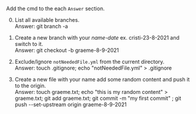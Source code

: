 Add the cmd to the each `Answer` section. 

0. List all available branches.\
   Answer: git branch -a

1. Create a new branch with your *name-date* ex. cristi-23-8-2021 and switch to it.\
   Answer: git checkout -b graeme-8-9-2021

2. Exclude/Ignore `notNeededFile.yml` from the current directory.\
   Answer: touch .gitignore; echo "notNeededFile.yml" > .gitignore

3. Create a new file with your name add some random content and push it to the origin.\
   Answer: touch graeme.txt; echo "this is my random content" > graeme.txt; git add graeme.txt; git commit -m "my first commit" ; git push --set-upstream origin graeme-8-9-2021

